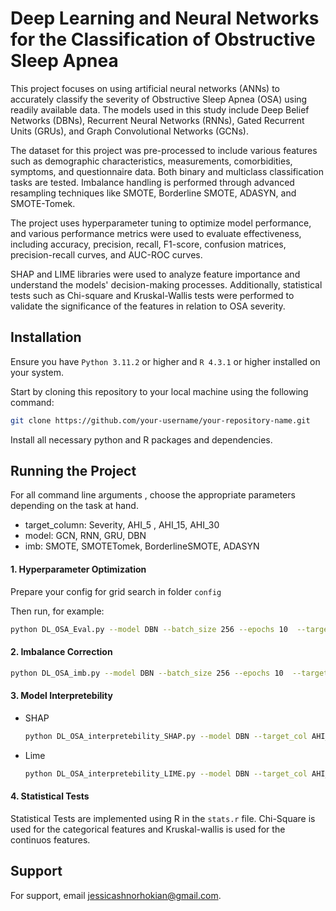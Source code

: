 
# Deep Learning and Neural Networks for the Classification of Obstructive Sleep Apnea

This project focuses on using artificial neural networks (ANNs) to accurately classify the severity of Obstructive Sleep Apnea (OSA) using readily available data. The models used in this study include Deep Belief Networks (DBNs), Recurrent Neural Networks (RNNs), Gated Recurrent Units (GRUs), and Graph Convolutional Networks (GCNs).

The dataset for this project was pre-processed to include various features such as demographic characteristics, measurements, comorbidities, symptoms, and questionnaire data. Both binary and multiclass classification tasks are tested. Imbalance handling is performed through advanced resampling techniques like SMOTE, Borderline SMOTE, ADASYN, and SMOTE-Tomek. 

The project uses hyperparameter tuning to optimize model performance, and various performance metrics were used to evaluate effectiveness, including accuracy, precision, recall, F1-score, confusion matrices, precision-recall curves, and AUC-ROC curves.

SHAP and LIME libraries were used to analyze feature importance and understand the models' decision-making processes. Additionally, statistical tests such as Chi-square and Kruskal-Wallis tests were performed to validate the significance of the features in relation to OSA severity.


## Installation


 Ensure you have `Python 3.11.2` or higher and `R 4.3.1` or higher installed on your system.




Start by cloning this repository to your local machine using the following command:

```bash
git clone https://github.com/your-username/your-repository-name.git
```

Install all necessary python and R packages and dependencies.


## Running the Project

For all command line arguments , choose the appropriate parameters depending on the task at hand. 

- target_column: Severity, AHI_5 , AHI_15, AHI_30
- model: GCN, RNN, GRU, DBN
- imb: SMOTE, SMOTETomek, BorderlineSMOTE, ADASYN 

#### 1. Hyperparameter Optimization 

Prepare your config for grid search in folder `config`

Then run, for example:

```bash
python DL_OSA_Eval.py --model DBN --batch_size 256 --epochs 10  --target_col AHI_5
```



#### 2. Imbalance Correction 


```bash
python DL_OSA_imb.py --model DBN --batch_size 256 --epochs 10  --target_col AHI_5 --imb ADASYN
```
#### 3. Model Interpretebility

- SHAP 

    ```bash
    python DL_OSA_interpretebility_SHAP.py --model DBN --target_col AHI_5
    ```

- Lime 

    ```bash
    python DL_OSA_interpretebility_LIME.py --model DBN --target_col AHI_5
    ```

#### 4. Statistical Tests

Statistical Tests are implemented using R in the `stats.r` file. Chi-Square is used for the categorical features and Kruskal-wallis is used for the continuos features. 


## Support

For support, email jessicashnorhokian@gmail.com.


